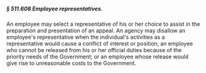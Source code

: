 ##### § 511.608 Employee representatives. #####

An employee may select a representative of his or her choice to assist in the preparation and presentation of an appeal. An agency may disallow an employee's representative when the individual's activities as a representative would cause a conflict of interest or position; an employee who cannot be released from his or her official duties because of the priority needs of the Government; or an employee whose release would give rise to unreasonable costs to the Government.